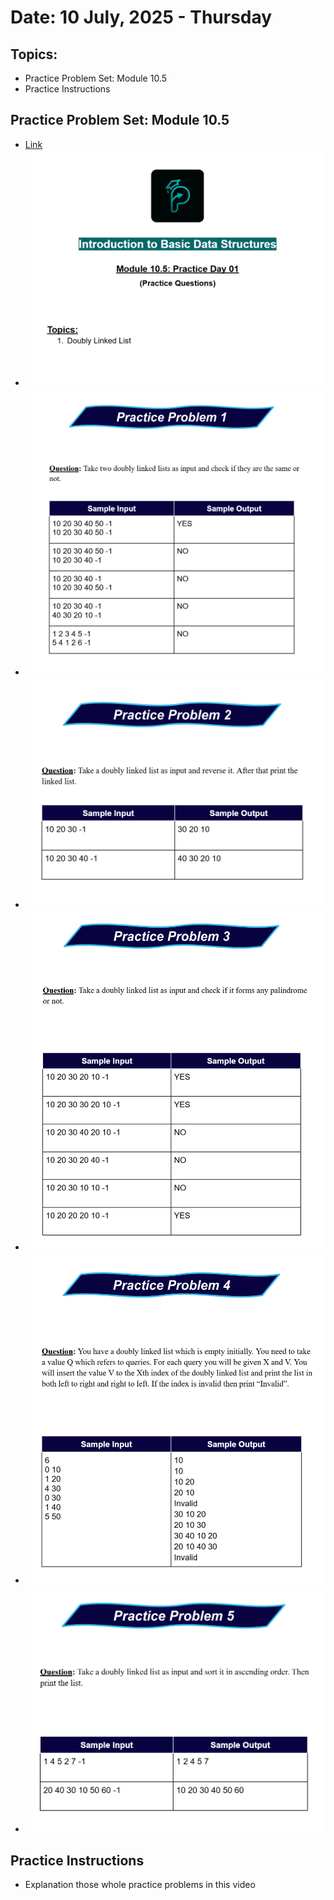 # Date: 10 July, 2025 - Thursday

## Topics:
- Practice Problem Set: Module 10.5
- Practice Instructions

## Practice Problem Set: Module 10.5
- [Link](https://docs.google.com/document/d/13vRt1XJ7C_rOw-DXi2-ayTxAPM6zMM67/edit?usp=sharing&ouid=112433310488936743525&rtpof=true&sd=true)
- <img src="./images/practice_problems.png" width="500">
- <img src="./images/practice_problems2.png" width="500">
- <img src="./images/practice_problems3.png" width="500">
- <img src="./images/practice_problems4.png" width="500">
- <img src="./images/practice_problems5.png" width="500">
- <img src="./images/practice_problems6.png" width="500">

## Practice Instructions
- Explanation those whole practice problems in this video